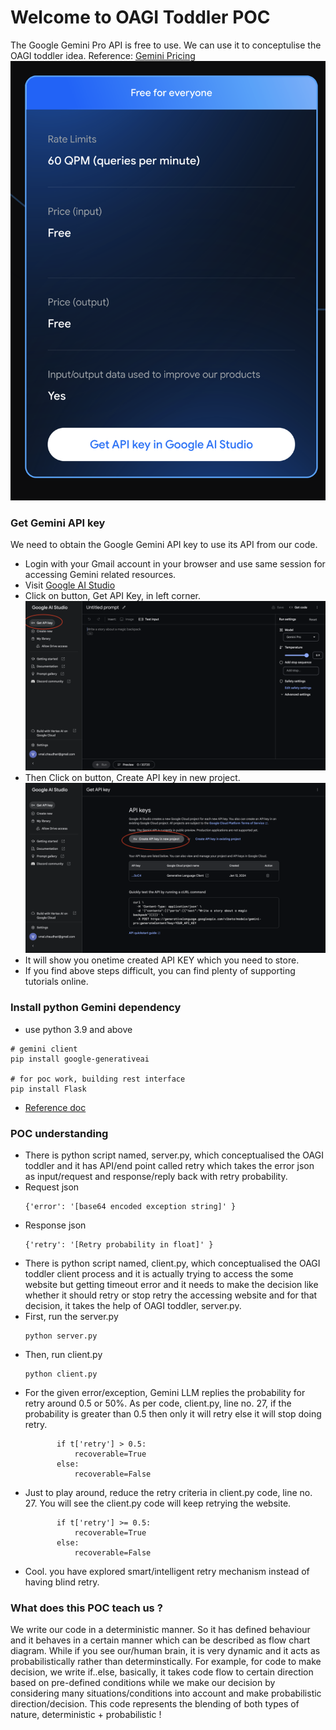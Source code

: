 # Welcome to OAGI Toddler POC

The Google Gemini Pro API is free to use. We can use it to conceptulise the OAGI toddler idea.
Reference: [Gemini Pricing](https://ai.google.dev/pricing)
![AI Studio](./images/pricing.png)

### Get Gemini API key
We need to obtain the Google Gemini API key to use its API from our code.

- Login with your Gmail account in your browser and use same session for accessing Gemini related resources.
- Visit [Google AI Studio](https://makersuite.google.com/)
- Click on button, Get API Key, in left corner.
  ![Get API Key](./images/apikey.png) 
- Then Click on button, Create API key in new project.
  ![Create API Key](./images/createapikey.png)
- It will show you onetime created API KEY which you need to store.
- If you find above steps difficult, you can find plenty of supporting tutorials online.

### Install python Gemini dependency 
- use python 3.9 and above 
```
# gemini client 
pip install google-generativeai

# for poc work, building rest interface
pip install Flask
```
- [Reference doc](https://ai.google.dev/tutorials/python_quickstart)

### POC understanding
- There is python script named, server.py, which conceptualised the OAGI toddler and it has API/end point called retry which takes the error json as input/request and response/reply back with retry probability.
- Request json
    ```
    {'error': '[base64 encoded exception string]' }
    ```
- Response json
    ```
    {'retry': '[Retry probability in float]' }
    ```
- There is python script named, client.py, which conceptualised the OAGI toddler client process and it is actually trying to access the some website but getting timeout error and it needs to make the decision like whether it should retry or stop retry the accessing website and for that decision, it takes the help of OAGI toddler, server.py. 
- First, run the server.py 
    ```
    python server.py
    ```
- Then, run client.py
    ```
    python client.py
    ```
- For the given error/exception, Gemini LLM replies the probability for retry around 0.5 or 50%. As per code, client.py, line no. 27, if the probability is greater than 0.5 then only it will retry else it will stop doing retry.
    ```
           if t['retry'] > 0.5:
               recoverable=True
           else:
               recoverable=False
    ```
- Just to play around, reduce the retry criteria in client.py code, line no. 27. You will see the client.py code will keep retrying the website.
    ```
           if t['retry'] >= 0.5:
               recoverable=True
           else:
               recoverable=False
    ```
- Cool. you have explored smart/intelligent retry mechanism instead of having blind retry.

### What does this POC teach us ?
We write our code in a deterministic manner. So it has defined behaviour and it behaves in a certain manner which can be described as flow chart diagram. While if you see our/human brain, it is very dynamic and it acts as probabilistically rather than determinstically. For example, for code to make decision, we write if..else, basically, it takes code flow to certain direction based on pre-defined conditions while we make our decision by considering many situations/conditions into account and make probabilistic direction/decision. This code represents the blending of both types of nature, deterministic + probabilistic ! 